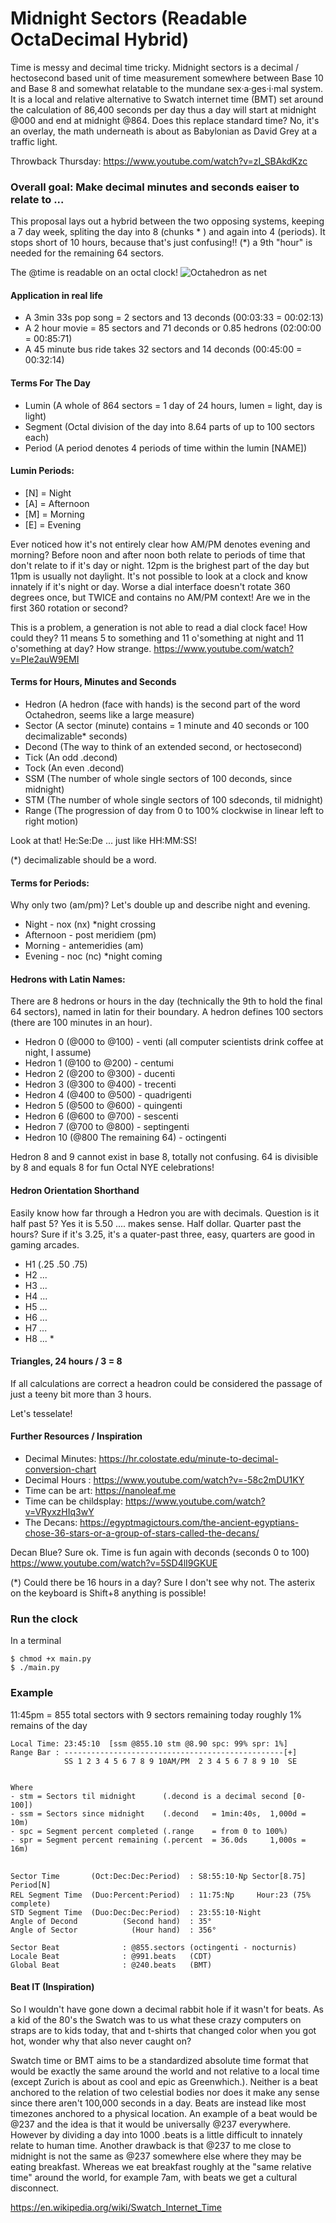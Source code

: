 # Midnight Sectors (Readable OctaDecimal Hybrid)
Time is messy and decimal time tricky. Midnight sectors is a decimal / hectosecond based unit of time measurement somewhere between Base 10 and Base 8 and somewhat relatable to the mundane sex·a·ges·i·mal system. It is a local and relative alternative to Swatch internet time (BMT) set around the calculation of 86,400 seconds per day thus a day will start at midnight @000 and end at midnight @864. Does this replace standard time? No, it's an overlay, the math underneath is about as Babylonian as David Grey at a traffic light. 

Throwback Thursday: https://www.youtube.com/watch?v=zI_SBAkdKzc

### Overall goal: Make decimal minutes and seconds eaiser to relate to ...
This proposal lays out a hybrid between the two opposing systems, keeping a 7 day week, spliting the day into 8 (chunks * ) and again into 4 (periods). It stops short of 10 hours, because that's just confusing!! (*) a 9th "hour" is needed for the remaining 64 sectors.

The @time is readable on an octal clock!
![Octahedron as net](https://raw.githubusercontent.com/duracell80/midnight-sectors/main/docs/images/octahedron_net.svg)

#### Application in real life
- A 3min 33s pop song = 2 sectors and 13 deconds (00:03:33 = 00:02:13)
- A 2 hour movie = 85 sectors and 71 deconds or 0.85 hedrons (02:00:00 = 00:85:71)
- A 45 minute bus ride takes 32 sectors and 14 deconds (00:45:00 = 00:32:14)

#### Terms For The Day
- Lumin (A whole of 864 sectors = 1 day of 24 hours, lumen = light, day is light)
- Segment (Octal division of the day into 8.64 parts of up to 100 sectors each)
- Period (A period denotes 4 periods of time within the lumin [NAME])

#### Lumin Periods:
- [N] = Night
- [A] = Afternoon
- [M] = Morning
- [E] = Evening

Ever noticed how it's not entirely clear how AM/PM denotes evening and morning? Before noon and after noon both relate to periods of time that don't relate to if it's day or night. 12pm is the brighest part of the day but 11pm is usually not daylight. It's not possible to look at a clock and know innately if it's night or day. Worse a dial interface doesn't rotate 360 degrees once, but TWICE and contains no AM/PM context! Are we in the first 360 rotation or second?

This is a problem, a generation is not able to read a dial clock face! How could they? 11 means 5 to something and 11 o'something at night and 11 o'something at day? How strange.
https://www.youtube.com/watch?v=PIe2auW9EMI

#### Terms for Hours, Minutes and Seconds
- Hedron  (A hedron (face with hands) is the second part of the word Octahedron, seems like a large measure)
- Sector  (A sector (minute) contains = 1 minute and 40 seconds or 100 decimalizable* seconds)
- Decond  (The way to think of an extended second, or hectosecond)
- Tick    (An odd  .decond)
- Tock    (An even .decond)
- SSM     (The number of whole single sectors of 100 deconds, since midnight)
- STM     (The number of whole single sectors of 100 sdeconds, til midnight)
- Range   (The progression of day from 0 to 100% clockwise in linear left to right motion)

Look at that! He:Se:De ... just like HH:MM:SS!

(*) decimalizable should be a word.

#### Terms for Periods:
Why only two (am/pm)? Let's double up and describe night and evening.

- Night     - nox (nx) *night crossing
- Afternoon - post meridiem (pm)
- Morning   - antemeridies (am)
- Evening   - noc (nc) *night coming

#### Hedrons with Latin Names:
There are 8 hedrons or hours in the day (technically the 9th to hold the final 64 sectors), named in latin for their boundary. A hedron defines 100 sectors (there are 100 minutes in an hour).

- Hedron 0 (@000 to @100) - venti (all computer scientists drink coffee at night, I assume)
- Hedron 1 (@100 to @200) - centumi
- Hedron 2 (@200 to @300) - ducenti
- Hedron 3 (@300 to @400) - trecenti
- Hedron 4 (@400 to @500) - quadrigenti
- Hedron 5 (@500 to @600) - quingenti
- Hedron 6 (@600 to @700) - sescenti
- Hedron 7 (@700 to @800) - septingenti
- Hedron 10 (@800 The remaining 64) - octingenti

Hedron 8 and 9 cannot exist in base 8, totally not confusing. 64 is divisible by 8 and equals 8 for fun Octal NYE celebrations!

#### Hedron Orientation Shorthand
Easily know how far through a Hedron you are with decimals. Question is it half past 5? Yes it is 5.50 .... makes sense. Half dollar. Quarter past the hours? Sure if it's 3.25, it's a quater-past three, easy, quarters are good in gaming arcades.

- H1 (.25 .50 .75)
- H2 ...
- H3 ...
- H4 ...
- H5 ...
- H6 ...
- H7 ... 
- H8 ... *

#### Triangles, 24 hours / 3 = 8
If all calculations are correct a headron could be considered the passage of just a teeny bit more than 3 hours.

Let's tesselate!

#### Further Resources / Inspiration
- Decimal Minutes: https://hr.colostate.edu/minute-to-decimal-conversion-chart
- Decimal Hours  : https://www.youtube.com/watch?v=-58c2mDU1KY
- Time can be art: https://nanoleaf.me
- Time can be childsplay: https://www.youtube.com/watch?v=VRyxzHIq3wY
- The Decans: https://egyptmagictours.com/the-ancient-egyptians-chose-36-stars-or-a-group-of-stars-called-the-decans/

Decan Blue? Sure ok. Time is fun again with deconds (seconds 0 to 100)
https://www.youtube.com/watch?v=5SD4lI9GKUE

(*) Could there be 16 hours in a day? Sure I don't see why not. The asterix on the keyboard is Shift+8 anything is possible!

### Run the clock
In a terminal
```
$ chmod +x main.py
$ ./main.py
```

### Example
11:45pm = 855 total sectors with 9 sectors remaining today roughly 1% remains of the day
```
Local Time: 23:45:10  [ssm @855.10 stm @8.90 spc: 99% spr: 1%]
Range Bar : -------------------------------------------------[+]
            SS 1 2 3 4 5 6 7 8 9 10AM/PM  2 3 4 5 6 7 8 9 10  SE


Where
- stm = Sectors til midnight      (.decond is a decimal second [0-100])
- ssm = Sectors since midnight    (.decond   = 1min:40s,  1,000d = 10m)
- spc = Segment percent completed (.range    = from 0 to 100%)
- spr = Segment percent remaining (.percent  = 36.0ds     1,000s = 16m)


Sector Time       (Oct:Dec:Dec:Period)  : S8:55:10⋅Nꝑ Sector[8.75] Period[N]
REL Segment Time  (Duo:Percent:Period)  : 11:75:Nꝑ     Hour:23 (75% complete)
STD Segment Time  (Duo:Dec:Dec:Period)  : 23:55:10⋅Night
Angle of Decond          (Second hand)  : 35°
Angle of Sector            (Hour hand)  : 356°

Sector Beat              : @855.sectors (octingenti - nocturnis)
Locale Beat              : @991.beats   (CDT)
Global Beat              : @240.beats   (BMT)

```

#### Beat IT (Inspiration)
So I wouldn't have gone down a decimal rabbit hole if it wasn't for beats. As a kid of the 80's the Swatch was to us what these crazy computers on straps are to kids today, that and t-shirts that changed color when you got hot, wonder why that also never caught on? 

Swatch time or BMT aims to be a standardized absolute time format that would be exactly the same around the world and not relative to a local time (except Zurich is about as cool and epic as Greenwhich.). Neither is a beat anchored to the relation of two celestial bodies nor does it make any sense since there aren't 100,000 seconds in a day. Beats are instead like most timezones anchored to a physical location. An example of a beat would be @237 and the idea is that it would be universally @237 everywhere. However by dividing a day into 1000 .beats is a little difficult to innately relate to human time. Another drawback is that @237 to me close to midnight is not the same as @237 somewhere else where they may be eating breakfast. Whereas we eat breakfast roughly at the "same relative time" around the world, for example 7am, with beats we get a cultural disconnect. 

https://en.wikipedia.org/wiki/Swatch_Internet_Time

